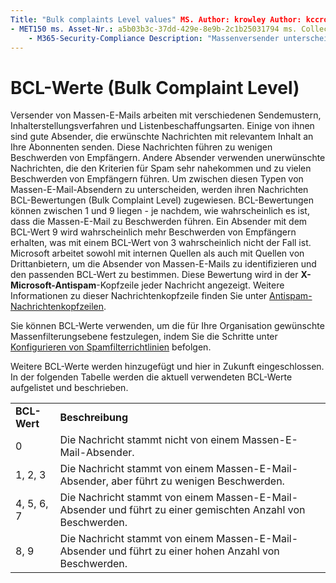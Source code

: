 ```yaml
---
Title: "Bulk complaints Level values" MS. Author: krowley Author: kccross Manager: laurawi ms. Date: 3/5/2015 ms. Audience: ITPro ms. Topic: article ms. Service: O365-seccomp ms. Custom: TN2DMC localization_priority: normal Search. appverid:
- MET150 ms. Asset-Nr.: a5b03b3c-37dd-429e-8e9b-2c1b25031794 ms. Collection:
    - M365-Security-Compliance Description: "Massenversender unterscheiden sich in ihren sendenden PA-tterns, Inhaltserstellung und Listen Akquisitions Praktiken. Einige sind gute Massenversender, die gewünschte Nachrichten mit relevanten Inhalten an Ihre Abonnenten senden. Diese Nachrichten generieren nur wenige Beschwerden von Empfängern. Andere Massenversender senden unerbetene Nachrichten, die Spam ähneln und viele Beschwerden von Empfängern auslösen. Um diese Art von Massen-e-Mailern zu unterscheiden, werden Nachrichten von Massen-e-Mailern eine BCL-Bewertung (Bulk Complaint Level) zugewiesen. BCL-Bewertungen reichen von 1 bis 9, je nachdem, wie wahrscheinlich der Massenversand ist, um Beschwerden zu generieren. Ein Absender mit einer Bewertung von BCL 9 kann viele Beschwerden von Empfängern generieren, wohingegen eine Bewertung von BCL 3 wahrscheinlich viele Reklamationen nicht generieren kann. Microsoft verwendet sowohl interne als auch Drittanbieterquellen, um Massensendungen zu identifizieren und die entsprechende BCL zu bestimmen. Diese Bewertung wird in der X-Microsoft-Antispam-Kopfzeile jeder Nachricht angezeigt. Weitere Informationen zu diesem Nachrichtenkopf finden Sie unter Antispam-Nachrichtenkopfzeilen. "
---
```


# <a name="bulk-complaint-level-values"></a>BCL-Werte (Bulk Complaint Level)

Versender von Massen-E-Mails arbeiten mit verschiedenen Sendemustern, Inhalterstellungsverfahren und Listenbeschaffungsarten. Einige von ihnen sind gute Absender, die erwünschte Nachrichten mit relevantem Inhalt an Ihre Abonnenten senden. Diese Nachrichten führen zu wenigen Beschwerden von Empfängern. Andere Absender verwenden unerwünschte Nachrichten, die den Kriterien für Spam sehr nahekommen und zu vielen Beschwerden von Empfängern führen. Um zwischen diesen Typen von Massen-E-Mail-Absendern zu unterscheiden, werden ihren Nachrichten BCL-Bewertungen (Bulk Complaint Level) zugewiesen. BCL-Bewertungen können zwischen 1 und 9 liegen - je nachdem, wie wahrscheinlich es ist, dass die Massen-E-Mail zu Beschwerden führen. Ein Absender mit dem BCL-Wert 9 wird wahrscheinlich mehr Beschwerden von Empfängern erhalten, was mit einem BCL-Wert von 3 wahrscheinlich nicht der Fall ist. Microsoft arbeitet sowohl mit internen Quellen als auch mit Quellen von Drittanbietern, um die Absender von Massen-E-Mails zu identifizieren und den passenden BCL-Wert zu bestimmen. Diese Bewertung wird in der **X-Microsoft-Antispam**-Kopfzeile jeder Nachricht angezeigt. Weitere Informationen zu dieser Nachrichtenkopfzeile finden Sie unter [Antispam-Nachrichtenkopfzeilen](anti-spam-message-headers.md). 
  
Sie können BCL-Werte verwenden, um die für Ihre Organisation gewünschte Massenfilterungsebene festzulegen, indem Sie die Schritte unter [Konfigurieren von Spamfilterrichtlinien](configure-your-spam-filter-policies.md) befolgen.
  
Weitere BCL-Werte werden hinzugefügt und hier in Zukunft eingeschlossen. In der folgenden Tabelle werden die aktuell verwendeten BCL-Werte aufgelistet und beschrieben.
  
|||
|:-----|:-----|
|**BCL-Wert** <br/> |**Beschreibung** <br/> |
|0  <br/> |Die Nachricht stammt nicht von einem Massen-E-Mail-Absender.  <br/> |
|1, 2, 3  <br/> |Die Nachricht stammt von einem Massen-E-Mail-Absender, aber führt zu wenigen Beschwerden.  <br/> |
|4, 5, 6, 7  <br/> |Die Nachricht stammt von einem Massen-E-Mail-Absender und führt zu einer gemischten Anzahl von Beschwerden.  <br/> |
|8, 9  <br/> |Die Nachricht stammt von einem Massen-E-Mail-Absender und führt zu einer hohen Anzahl von Beschwerden.  <br/> |
   

